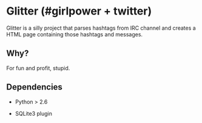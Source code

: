 # Glitter (#girlpower + twitter)
Glitter is a silly project that parses hashtags from IRC channel and creates a
HTML page containing those hashtags and messages.

## Why?
For fun and profit, stupid.

## Dependencies

* Python > 2.6

* SQLite3 plugin


